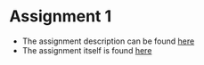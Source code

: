 # Assignment 1
* The assignment description can be found [here](https://github.com/stef4k/Applied-Machine-Learning-assignments/blob/main/assignment%201/assignment1_description.ipynb)
* The assignment itself is found [here](https://github.com/stef4k/Applied-Machine-Learning-assignments/blob/main/assignment%201/assignment1_8170050.ipynb)

